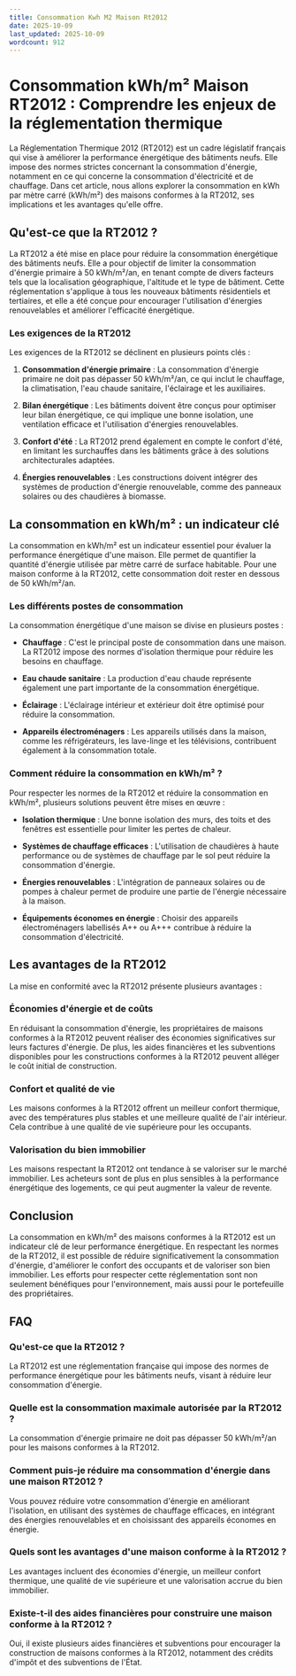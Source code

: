 ```yaml
---
title: Consommation Kwh M2 Maison Rt2012
date: 2025-10-09
last_updated: 2025-10-09
wordcount: 912
---
```


# Consommation kWh/m² Maison RT2012 : Comprendre les enjeux de la réglementation thermique

La Réglementation Thermique 2012 (RT2012) est un cadre législatif français qui vise à améliorer la performance énergétique des bâtiments neufs. Elle impose des normes strictes concernant la consommation d'énergie, notamment en ce qui concerne la consommation d'électricité et de chauffage. Dans cet article, nous allons explorer la consommation en kWh par mètre carré (kWh/m²) des maisons conformes à la RT2012, ses implications et les avantages qu'elle offre.

## Qu'est-ce que la RT2012 ?

La RT2012 a été mise en place pour réduire la consommation énergétique des bâtiments neufs. Elle a pour objectif de limiter la consommation d'énergie primaire à 50 kWh/m²/an, en tenant compte de divers facteurs tels que la localisation géographique, l'altitude et le type de bâtiment. Cette réglementation s'applique à tous les nouveaux bâtiments résidentiels et tertiaires, et elle a été conçue pour encourager l'utilisation d'énergies renouvelables et améliorer l'efficacité énergétique.

### Les exigences de la RT2012

Les exigences de la RT2012 se déclinent en plusieurs points clés :

1. **Consommation d'énergie primaire** : La consommation d'énergie primaire ne doit pas dépasser 50 kWh/m²/an, ce qui inclut le chauffage, la climatisation, l'eau chaude sanitaire, l'éclairage et les auxiliaires.
  
2. **Bilan énergétique** : Les bâtiments doivent être conçus pour optimiser leur bilan énergétique, ce qui implique une bonne isolation, une ventilation efficace et l'utilisation d'énergies renouvelables.

3. **Confort d'été** : La RT2012 prend également en compte le confort d'été, en limitant les surchauffes dans les bâtiments grâce à des solutions architecturales adaptées.

4. **Énergies renouvelables** : Les constructions doivent intégrer des systèmes de production d'énergie renouvelable, comme des panneaux solaires ou des chaudières à biomasse.

## La consommation en kWh/m² : un indicateur clé

La consommation en kWh/m² est un indicateur essentiel pour évaluer la performance énergétique d'une maison. Elle permet de quantifier la quantité d'énergie utilisée par mètre carré de surface habitable. Pour une maison conforme à la RT2012, cette consommation doit rester en dessous de 50 kWh/m²/an.

### Les différents postes de consommation

La consommation énergétique d'une maison se divise en plusieurs postes :

- **Chauffage** : C'est le principal poste de consommation dans une maison. La RT2012 impose des normes d'isolation thermique pour réduire les besoins en chauffage.

- **Eau chaude sanitaire** : La production d'eau chaude représente également une part importante de la consommation énergétique.

- **Éclairage** : L'éclairage intérieur et extérieur doit être optimisé pour réduire la consommation.

- **Appareils électroménagers** : Les appareils utilisés dans la maison, comme les réfrigérateurs, les lave-linge et les télévisions, contribuent également à la consommation totale.

### Comment réduire la consommation en kWh/m² ?

Pour respecter les normes de la RT2012 et réduire la consommation en kWh/m², plusieurs solutions peuvent être mises en œuvre :

- **Isolation thermique** : Une bonne isolation des murs, des toits et des fenêtres est essentielle pour limiter les pertes de chaleur.

- **Systèmes de chauffage efficaces** : L'utilisation de chaudières à haute performance ou de systèmes de chauffage par le sol peut réduire la consommation d'énergie.

- **Énergies renouvelables** : L'intégration de panneaux solaires ou de pompes à chaleur permet de produire une partie de l'énergie nécessaire à la maison.

- **Équipements économes en énergie** : Choisir des appareils électroménagers labellisés A++ ou A+++ contribue à réduire la consommation d'électricité.

## Les avantages de la RT2012

La mise en conformité avec la RT2012 présente plusieurs avantages :

### Économies d'énergie et de coûts

En réduisant la consommation d'énergie, les propriétaires de maisons conformes à la RT2012 peuvent réaliser des économies significatives sur leurs factures d'énergie. De plus, les aides financières et les subventions disponibles pour les constructions conformes à la RT2012 peuvent alléger le coût initial de construction.

### Confort et qualité de vie

Les maisons conformes à la RT2012 offrent un meilleur confort thermique, avec des températures plus stables et une meilleure qualité de l'air intérieur. Cela contribue à une qualité de vie supérieure pour les occupants.

### Valorisation du bien immobilier

Les maisons respectant la RT2012 ont tendance à se valoriser sur le marché immobilier. Les acheteurs sont de plus en plus sensibles à la performance énergétique des logements, ce qui peut augmenter la valeur de revente.

## Conclusion

La consommation en kWh/m² des maisons conformes à la RT2012 est un indicateur clé de leur performance énergétique. En respectant les normes de la RT2012, il est possible de réduire significativement la consommation d'énergie, d'améliorer le confort des occupants et de valoriser son bien immobilier. Les efforts pour respecter cette réglementation sont non seulement bénéfiques pour l'environnement, mais aussi pour le portefeuille des propriétaires.

## FAQ

### Qu'est-ce que la RT2012 ?

La RT2012 est une réglementation française qui impose des normes de performance énergétique pour les bâtiments neufs, visant à réduire leur consommation d'énergie.

### Quelle est la consommation maximale autorisée par la RT2012 ?

La consommation d'énergie primaire ne doit pas dépasser 50 kWh/m²/an pour les maisons conformes à la RT2012.

### Comment puis-je réduire ma consommation d'énergie dans une maison RT2012 ?

Vous pouvez réduire votre consommation d'énergie en améliorant l'isolation, en utilisant des systèmes de chauffage efficaces, en intégrant des énergies renouvelables et en choisissant des appareils économes en énergie.

### Quels sont les avantages d'une maison conforme à la RT2012 ?

Les avantages incluent des économies d'énergie, un meilleur confort thermique, une qualité de vie supérieure et une valorisation accrue du bien immobilier.

### Existe-t-il des aides financières pour construire une maison conforme à la RT2012 ?

Oui, il existe plusieurs aides financières et subventions pour encourager la construction de maisons conformes à la RT2012, notamment des crédits d'impôt et des subventions de l'État.
